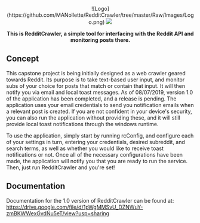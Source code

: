 <p align="center">
  ![Logo](https://github.com/MANollette/RedditCrawler/tree/master/Raw/Images/Logo.png)
  <img src="https://github.com/MANollette/RedditCrawler/tree/master/Raw/Images/Logo.png"/>
</p>

<p align="center">
  <strong>This is RedditCrawler, a simple tool for interfacing with the Reddit API and monitoring posts there. </strong>
  
## Concept
This capstone project is being initially designed as a web crawler geared towards Reddit. Its purpose is to take text-based user input, and monitor subs of your choice for posts that match or contain that input. It will then notify you via email and local toast messages. As of 08/07/2019, version 1.0 of the application has been completed, and a release is pending. The application uses your email credentials to send you notification emails when a relevant post is created. If you are not confident in your device's security, you can also run the application without providing these, and it will still provide local toast notifications through the windows runtime. 

To use the application, simply start by running rcConfig, and configure each of your settings in turn, entering your credentials, desired subreddit, and search terms, as well as whether you would like to receive toast notifications or not. Once all of the necessary configurations have been made, the application will notify you that you are ready to run the service. Then, just run RedditCrawler and you're set!

## Documentation
Documentation for the 1.0 version of RedditCrawler can be found at:
https://drive.google.com/file/d/1pWgMMSvU_DZNWuY-zmBKWWexGvdNu5eT/view?usp=sharing
